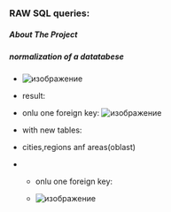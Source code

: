 ###  RAW SQL queries:
##### About The Project 
##### normalization of a datatabese
* ![изображение](https://github.com/vadimlvov71/sql/assets/57807117/755d5305-1b46-466a-97a8-63ce99f48b4e)
* result:
* onlu one foreign key:
![изображение](https://github.com/vadimlvov71/sql/assets/57807117/d25052cc-6b79-4d4b-9bde-6b12081f8866)

* with new tables:
* cities,regions anf areas(oblast)
* * onlu one foreign key:
 
  * ![изображение](https://github.com/vadimlvov71/sql/assets/57807117/0de2df5d-7bf4-4cae-a5bb-9d0e7fe5853f)



